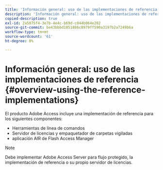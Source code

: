 ```yaml
---
title: 'Información general: uso de las implementaciones de referencia'
description: 'Información general: uso de las implementaciones de referencia'
copied-description: true
exl-id: 2a5075f4-3e7b-4e4c-b69d-c044b064e282
source-git-commit: be43bbbd1051886c8979ff590a3197b2a7249b6a
workflow-type: tm+mt
source-wordcount: '61'
ht-degree: 0%

---
```


# Información general: uso de las implementaciones de referencia {#overview-using-the-reference-implementations}

El producto Adobe Access incluye una implementación de referencia para los siguientes componentes:

* Herramientas de línea de comandos
* Servidor de licencias y empaquetador de carpetas vigiladas
* aplicación AIR de Flash Access Manager

>[!NOTE]
>
>Debe implementar Adobe Access Server para flujo protegido, la implementación de referencia o su propio servidor de licencias.
